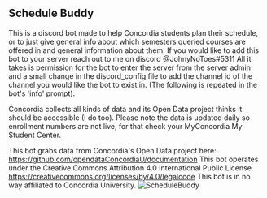 ## Schedule Buddy

This is a discord bot made to help Concordia students plan their schedule, or to just give general info about which semesters queried courses are offered in and general information about them.
If you would like to add this bot to your server reach out to me on discord @JohnyNoToes#5311
All it takes is permission for the bot to enter the server from the server admin and a small change in the discord_config file to add the channel id of the channel you would like the bot to exist in.
(The following is repeated in the bot's 'info' prompt).

Concordia collects all kinds of data and its Open Data project thinks it should be accessible (I do too).
Please note the data is updated daily so enrollment numbers are not live, for that check your MyConcordia My Student Center.

This bot grabs data from Concordia's Open Data project here:
https://github.com/opendataConcordiaU/documentation
This bot operates under the Creative Commons Attribution 4.0 International Public License. https://creativecommons.org/licenses/by/4.0/legalcode
This bot is in no way affiliated to Concordia University.
![ScheduleBuddy](https://user-images.githubusercontent.com/96750813/193604816-d8371817-3125-41f5-ae5a-0abf7bb12085.gif)
